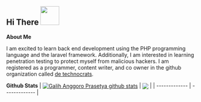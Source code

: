 <h2> Hi There <img src="https://media.giphy.com/media/mGcNjsfWAjY5AEZNw6/giphy.gif" width="50"></h2>

**About Me**

I am excited to learn back end development using the PHP programming language and the laravel framework. Additionally, I am interested in learning penetration testing to protect myself from malicious hackers. I am registered as a programmer, content writer, and co owner in the github organization called <a href="https://github.com/De-Technocrats">de technocrats</a>.

**Github Stats**
| <a href="https://github.com/anuraghazra/github-readme-stats"><img align="center" src="https://github-readme-stats.vercel.app/api?username=galihap76&show_icons=true&bg_color=0000" alt="Galih Anggoro Prasetya github stats" /></a> | <a href="https://github.com/anuraghazra/github-readme-stats"><img align="center" src="https://github-readme-stats.vercel.app/api/top-langs/?username=galihap76&langs_count=10&hide=batchfile,pascal,hack,roff,shell,scss,jupyter%20notebook&layout=compact&bg_color=0000" /></a> |
| ------------- | ------------- |

